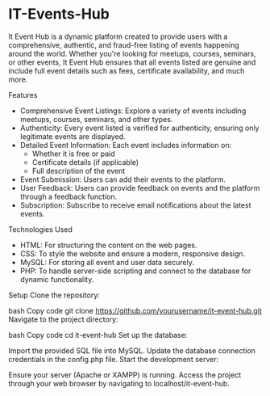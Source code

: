 # IT-Events-Hub

It Event Hub is a dynamic platform created to provide users with a comprehensive, authentic, and fraud-free listing of events happening around the world. Whether you're looking for meetups, courses, seminars, or other events, It Event Hub ensures that all events listed are genuine and include full event details such as fees, certificate availability, and much more.

Features

  * Comprehensive Event Listings: Explore a variety of events including meetups, courses, seminars, and other types.
  * Authenticity: Every event listed is verified for authenticity, ensuring only legitimate events are displayed.
  * Detailed Event Information: Each event includes information on:
    - Whether it is free or paid
    - Certificate details (if applicable)
    - Full description of the event
  * Event Submission: Users can add their events to the platform.
  * User Feedback: Users can provide feedback on events and the platform through a feedback function.
  * Subscription: Subscribe to receive email notifications about the latest events.
    
Technologies Used
  * HTML: For structuring the content on the web pages.
  * CSS: To style the website and ensure a modern, responsive design.
  * MySQL: For storing all event and user data securely.
  * PHP: To handle server-side scripting and connect to the database for dynamic functionality.

Setup
Clone the repository:

bash
Copy code
git clone https://github.com/yourusername/it-event-hub.git
Navigate to the project directory:

bash
Copy code
cd it-event-hub
Set up the database:

Import the provided SQL file into MySQL.
Update the database connection credentials in the config.php file.
Start the development server:

Ensure your server (Apache or XAMPP) is running.
Access the project through your web browser by navigating to localhost/it-event-hub.
